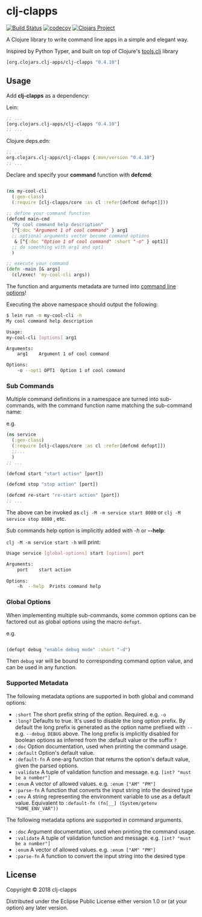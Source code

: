 # clj-clapps
[![Build Status](https://travis-ci.com/clj-clapps/clj-clapps.svg?branch=main)](https://travis-ci.org/clj-clapps/clj-clapps)
[![codecov](https://codecov.io/gh/clj-clapps/clj-clapps/branch/main/graph/badge.svg?token=JZJUAVUYCB)](https://codecov.io/gh/clj-clapps/clj-clapps)
[![Clojars Project](https://img.shields.io/clojars/v/org.clojars.clj-clapps/clj-clapps.svg)](https://clojars.org/org.clojars.clj-clapps/clj-clapps)

A Clojure library to write command line apps in a simple and elegant way.

Inspired by Python Typer, and built on top of Clojure's [tools.cli](https://github.com/clojure/tools.cli) library


```clj
[org.clojars.clj-apps/clj-clapps "0.4.10"]
```

## Usage

Add **clj-clapps** as a dependency:

Lein:

```clojure
;; ...
[org.clojars.clj-apps/clj-clapps "0.4.10"]
;; ...
```

Clojure deps.edn:

```clojure
;; ...
org.clojars.clj-apps/clj-clapps {:mvn/version "0.4.10"}
;; ...

```

Declare and specify your **command** function with **defcmd**:


```clojure

(ns my-cool-cli
  (:gen-class)
  (:require [clj-clapps/core :as cl :refer[defcmd defopt]]))
    
;; define your command function
(defcmd main-cmd
  "My cool command help description"
  [^{:doc "Argument 1 of cool command" } arg1
  ;; optional arguments vector become command options
   & [^{:doc "Option 1 of cool command" :short "-o" } opt1]]
  ;; do something with arg1 and opt1 
  )

;; execute your command
(defn -main [& args]
  (cl/exec! 'my-cool-cli args))
```

The function and arguments metadata are turned into [command line options](https://github.com/clojure/tools.cli)!

Executing the above namespace should output the following:

```bash
$ lein run -m my-cool-cli -h
My cool command help description

Usage:
my-cool-cli [options] arg1

Arguments:
    arg1	Argument 1 of cool command

Options:
	-o --opt1 OPT1	Option 1 of cool command
```

### Sub Commands

Multiple command definitions in a namespace are turned into sub-commands, with the command function name matching the sub-command name:

e.g.

```clojure
(ns service
  (:gen-class)
  (:require [clj-clapps/core :as cl :refer[defcmd defopt]])
  ;;...
  )
;; ...

(defcmd start "start action" [port])

(defcmd stop "stop action" [port])

(defcmd re-start "re-start action" [port])
;; ...
```
The above can be invoked as `clj -M -m service start 8080` or `clj -M service stop 8080` , etc.

Sub commands help option is implicitly added with *-h* or **--help**:

`clj -M -m service start -h` will print:

```bash
Usage service [global-options] start [options] port

Arguments:
	port	start action
    
Options:
	-h  --help	Prints command help
```



### Global Options

When implementing multiple sub-commands, some common options can be factored out as global options using the macro `defopt`.

e.g.

```clojure

(defopt debug "enable debug mode" :short "-d")

```
Then `debug` var will be bound to corresponding command option value, and can be used in any function.

### Supported Metadata

The following metadata options are supported in both global and command options:

* `:short` The short prefix string of the option. Required. e.g. `-o`
* `:long?` Defaults to true. It's used to disable the long option prefix. By default the long prefix is generated as the option name prefixed with `--` e.g. `--debug DEBUG` above. The long prefix is implicitly disabled for boolean options as inferred from the :default value or the suffix `?`
* `:doc` Option documentation, used when printing the command usage.
* `:default` Option's default value.
* `:default-fn` A one-arg function that returns the option's default value, given the parsed options.
* `:validate` A tuple of validation function and message. e.g. `[int? "must be a number"]`
* `:enum` A vector of allowed values. e.g. `:enum ["AM" "PM"]`
* `:parse-fn` A function that converts the input string into the desired type
* `:env` A string representing the environment variable to use as a default value. Equivalent to `:default-fn (fn[__] (System/getenv "SOME_ENV_VAR"))`
    
The following metadata options are supported in command arguments.


* `:doc` Argument documentation, used when printing the command usage.
* `:validate` A tuple of validation function and message. e.g. `[int? "must be a number"]`
* `:enum` A vector of allowed values. e.g. `:enum ["AM" "PM"]`
* `:parse-fn` A function to convert the input string into the desired type

## License

Copyright © 2018 clj-clapps

Distributed under the Eclipse Public License either version 1.0 or (at
your option) any later version.
    
